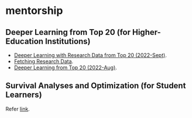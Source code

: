 # mentorship
## Deeper Learning from Top 20 (for Higher-Education Institutions)
-  [Deeper Learning with Research Data from Top 20 (2022-Sept)](TBD).
-  [Fetching Research Data](./worldClass/researchLio-2022Sept01-1041.ipynb).
-  [Deeper Learning from Top 20 (2022-Aug)](./READMEdeeperTop.md).


## Survival Analyses and Optimization (for Student Learners)
Refer [link](./READMEsurvOpt.md).
